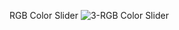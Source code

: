 RGB Color Slider
![3-RGB Color Slider](https://github.com/rabiaztoprak/JAVASCRIPT-PROJECTS/assets/80384765/c589ed08-1f99-4b38-a92f-e9edf279e0bf)
